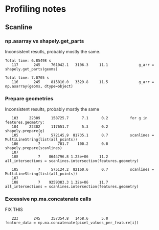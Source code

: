 # Profiling notes

## Scanline

### np.asarray vs shapely.get_parts

Inconsistent resutls, probably mostly the same.

```
Total time: 6.85498 s
   117       245     761042.1   3106.3     11.1              g_arr = shapely.get_parts(geoms)
```

```
Total time: 7.0705 s
   116       245     815810.0   3329.8     11.5              g_arr = np.asarray(geoms, dtype=object)
```

### Prepare geometries

Inconsistent results, probably mostly the same

```
   103     22309     158725.7      7.1      0.2          for g in features.geometry:
   104     22302     117651.7      5.3      0.2              shapely.prepare(g)
   105         7     572145.9  81735.1      0.7          scanlines = MultiLineString(list(all_points))
   106         7        701.7    100.2      0.0          shapely.prepare(scanlines)
   107                                           
   108         7    8644796.8 1.23e+06     11.2          all_intersections = scanlines.intersection(features.geometry)
```
```
   105         7     575124.2  82160.6      0.7          scanlines = MultiLineString(list(all_points))
   107                                           
   108         7    9259383.3 1.32e+06     11.7          all_intersections = scanlines.intersection(features.geometry)
```

### Excessive np.ma.concatenate calls

FIX THIS

```
   223       245     357354.8   1458.6      5.0                  feature_data = np.ma.concatenate(pixel_values_per_feature[i])
```
